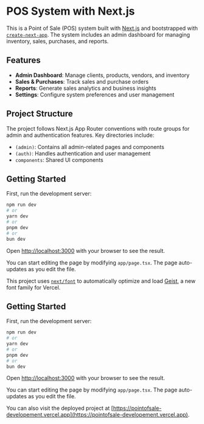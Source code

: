 # POS System with Next.js

This is a Point of Sale (POS) system built with [Next.js](https://nextjs.org) and bootstrapped with [`create-next-app`](https://nextjs.org/docs/app/api-reference/cli/create-next-app). The system includes an admin dashboard for managing inventory, sales, purchases, and reports.

## Features

- **Admin Dashboard**: Manage clients, products, vendors, and inventory
- **Sales & Purchases**: Track sales and purchase orders
- **Reports**: Generate sales analytics and business insights
- **Settings**: Configure system preferences and user management

## Project Structure

The project follows Next.js App Router conventions with route groups for admin and authentication features. Key directories include:

- `(admin)`: Contains all admin-related pages and components
- `(auth)`: Handles authentication and user management
- `components`: Shared UI components

## Getting Started

First, run the development server:

```bash
npm run dev
# or
yarn dev
# or
pnpm dev
# or
bun dev
```

Open [http://localhost:3000](http://localhost:3000) with your browser to see the result.

You can start editing the page by modifying `app/page.tsx`. The page auto-updates as you edit the file.

This project uses [`next/font`](https://nextjs.org/docs/app/building-your-application/optimizing/fonts) to automatically optimize and load [Geist](https://vercel.com/font), a new font family for Vercel.



## Getting Started

First, run the development server:

```bash
npm run dev
# or
yarn dev
# or
pnpm dev
# or
bun dev
```

Open [http://localhost:3000](http://localhost:3000) with your browser to see the result.

You can start editing the page by modifying `app/page.tsx`. The page auto-updates as you edit the file.

You can also visit the deployed project at [https://pointofsale-developement.vercel.app](https://pointofsale-developement.vercel.app).
